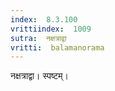 ```yaml
---
index:  8.3.100
vrittiindex:  1009
sutra:  नक्षत्राद्वा
vritti:  balamanorama 
---
```


नक्षत्राद्वा। स्पष्टम्।

